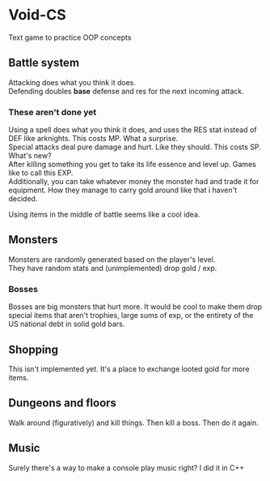 # Void-CS
Text game to practice OOP concepts

## Battle system
Attacking does what you think it does.  
Defending doubles **base** defense and res for the next incoming attack.

### These aren't done yet
Using a spell does what you think it does, and uses the RES stat instead of DEF like arknights. This costs MP. What a surprise.  
Special attacks deal pure damage and hurt. Like they should. This costs SP. What's new?  
After killing something you get to take its life essence and level up. Games like to call this EXP.  
Additionally, you can take whatever money the monster had and trade it for equipment. How they manage to carry gold around like that i haven't decided.  

Using items in the middle of battle seems like a cool idea.

## Monsters
Monsters are randomly generated based on the player's level.  
They have random stats and (unimplemented) drop gold / exp.

### Bosses
Bosses are big monsters that hurt more. It would be cool to make them drop special items that aren't trophies, large sums of exp, or the entirety of the US national debt in solid gold bars.

## Shopping
This isn't implemented yet. It's a place to exchange looted gold for more items.

## Dungeons and floors
Walk around (figuratively) and kill things. Then kill a boss. Then do it again.

## Music
Surely there's a way to make a console play music right? I did it in C++